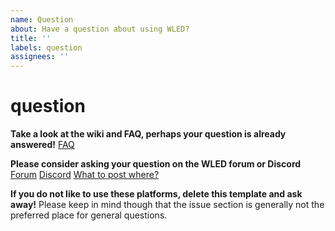 ```yaml
---
name: Question
about: Have a question about using WLED?
title: ''
labels: question
assignees: ''
---
```


# question

**Take a look at the wiki and FAQ, perhaps your question is already answered!** [FAQ](https://github.com/Aircoookie/WLED/wiki/FAQ)

**Please consider asking your question on the WLED forum or Discord** [Forum](https://wled.discourse.group/) [Discord](https://discord.gg/KuqP7NE) [What to post where?](https://github.com/Aircoookie/WLED/issues/658)

**If you do not like to use these platforms, delete this template and ask away!** Please keep in mind though that the issue section is generally not the preferred place for general questions.

